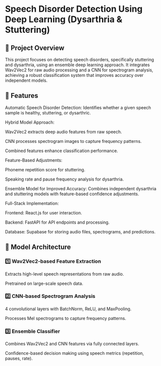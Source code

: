 # Speech Disorder Detection Using Deep Learning (Dysarthria & Stuttering)

## 📌 Project Overview

This project focuses on detecting speech disorders, specifically stuttering and dysarthria, using an ensemble deep learning approach. It integrates Wav2Vec2 for raw audio processing and a CNN for spectrogram analysis, achieving a robust classification system that improves accuracy over independent models.

## 🚀 Features

Automatic Speech Disorder Detection: Identifies whether a given speech sample is healthy, stuttering, or dysarthric.

Hybrid Model Approach:

Wav2Vec2 extracts deep audio features from raw speech.

CNN processes spectrogram images to capture frequency patterns.

Combined features enhance classification performance.

Feature-Based Adjustments:

Phoneme repetition score for stuttering.

Speaking rate and pause frequency analysis for dysarthria.

Ensemble Model for Improved Accuracy: Combines independent dysarthria and stuttering models with feature-based confidence adjustments.

Full-Stack Implementation:

Frontend: React.js for user interaction.

Backend: FastAPI for API endpoints and processing.

Database: Supabase for storing audio files, spectrograms, and predictions.

## 📝 Model Architecture

### 1️⃣ Wav2Vec2-based Feature Extraction

Extracts high-level speech representations from raw audio.

Pretrained on large-scale speech data.

### 2️⃣ CNN-based Spectrogram Analysis

4 convolutional layers with BatchNorm, ReLU, and MaxPooling.

Processes Mel spectrograms to capture frequency patterns.

### 3️⃣ Ensemble Classifier

Combines Wav2Vec2 and CNN features via fully connected layers.

Confidence-based decision making using speech metrics (repetition, pauses, rate).
